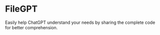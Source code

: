 # FileGPT
Easily help ChatGPT understand your needs by sharing the complete code for better comprehension.
